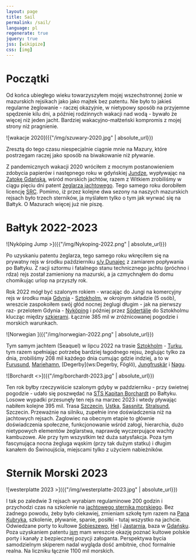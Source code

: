 ```yaml
---
layout: page
title: Sail
permalink: /sail/
language: pl
regenerate: true
jquery: true
jss: [wikipize]
css: [img]
---
```


# Początki

Od końca ubiegłego wieku towarzyszyłem mojej wszechstronnej żonie w mazurskich
rejsikach jako jako majtek bez patentu. Nie było to jakieś regularne żeglowanie -
raczej okazyjnie, w nietypowy sposób na przyjemne spędzenie kilu dni, a
później rodzinnych wakacji nad wodą - bywało że więcej niż jeden jacht. Bardziej
wakacyjno-małżeński kompromis z mojej strony niż pragnienie.

![wakacje 2020]({{"/img/szuwary-2020.jpg" | absolute_url}})

Zresztą do tego czasu niespecjalnie ciągnie mnie na Mazury, które postrzegam raczej
jako sposób na biwakowanie niż pływanie.

Z pandemicznych wakacji 2020 wróciłem z mocnym postanowieniem zdobycia papierów
i następnego roku w gdyńskiej [Jundze][junga], wypływając na [Zatokę
Gdańską](w:Zatoka_Gdańska), wśród morskich jachtów, razem z Witkiem zrobiliśmy
w ciągu pięciu dni patent [żeglarza jachtowego](w:żeglarz_jachtowy).  Tego
samego roku dorobiłem licencję [SRC](w:). Pomimo, iż przez kolejne dwa sezony
na naszych mazurskich rejsach było trzech sterników, ja myślałem tylko o tym
jak wyrwać się na Bałtyk. O Mazurach więcej już nie piszę.

# Bałtyk 2022-2023

![Nyköping Jump >]({{"/img/Nykoping-2022.png" | absolute_url}})

Po uzyskaniu patentu żeglarza, tego samego roku wkręciłem się na prywatny rejs
w środku październiku [s/y Dunajec](g:) z zamiarem popływania po Bałtyku. Z racji
sztormu i fatalnego stanu technicznego jachtu (próchno i rdza) rejs został
zamieniony na mazurski, a ja czmychnąłem do domu chomikując urlop na przyszły rok.

Rok 2022 mógł być szalonym rokiem - wracając do Jungi na komercyjny rejs w
środku maja [Gdynia](w:) - [Sztokholm](w:), w okrojnym składzie (5 osób), wreszcie
zaspokoiłem swój głód nocnej żeglugi długim - jak na pierwszy raz- przelotem
Gdynia - [Nyköping](w:) i później przez [Södertälje](w:) do Sztokholmu klucząc między
[szkierami](w:szkier). Łącznie 385 mil w zróżnicowanej pogodzie i morskich warunkach.

![Norwegian ]({{"/img/norwegian-2022.png" | absolute_url}})

Tym samym jachtem (Seaquel) w lipcu 2022 na trasie [Sztokholm](w:) - [Turku](w:),
tym razem spełniając potrzebę bardziej łagodnego rejsu, żeglując tylko za dnia,
zrobiliśmy 208 mil każdego dnia cumując gdzie indziej, a to w [Furusund](ws:),
[Mariehamn](w:), [Degerby](ws:Degerby, Föglö),
[Jungfruskär](https://goo.gl/maps/4YV6tmY71vzCpx139) i
[Nagu](https://goo.gl/maps/Uj5jaDvc2MUbGScE8).


![Borchardt <>]({{"/img/borchardt-2023.jpg" | absolute_url}})

Ten rok byłby rzeczywiście szalonym gdyby w październiku - przy świetnej
pogodzie - udało się poszwędać na [STS Kapitan Borchardt](w:) po Bałtyku.
Losowe wypadki przesunęły ten rejs na marzec 2023 i wtedy pływając nabiłem
kolejne 395 mil.  Trasa [Szczecin](w:), [Ustka](w:), [Sassnitz](w:),
[Stralsund](w:), Szczecin. Przeważnie na silniku, zupełnie inne doświadczenia
niż na jachtowych rejsach. Żaglowiec na obecnym etapie to głównie
doświadczenia społeczne, funkcjonowanie wśród załogi, hierarchia, dużo
nietypowych elementów żeglarstwa, naprawdę wyczerpujące wachty kambuzowe.
Ale przy tym wszystkim też duża satysfakcja. Poza tym fascynująca nocna
żegluga wąskim (przy tak dużym statku) i długim kanałem do Świnoujścia,
miejscami tylko z użyciem nabieżników.

# Sternik Morski 2023

![westerplatte 2023 >]({{"/img/westerplatte-2023.jpg" | absolute_url}})

I tak po zaledwie 3 rejsach wyrabiam regulaminowe 200 godzin i przychodzi
czas na szkolenie na [jachtowego sternika morskiego][jsm]. Bez żadnego powodu,
żeby było ciekawiej, zmieniam szkołę tym razem na [Pana Kubryka][kubryk],
szkolenie, pływanie, spanie, posiłki - tutaj wszystko na jachcie. Odwiedzane
porty to kultowe [Sobieszewo](w:), [Hel](w:) i [Jastarnia](w:), baza
w [Gdańsku](w:Gdańsk). Poza uzyskaniem patentu [jsm][jsm] mam wreszcie
okazję poznać kultowe polskie porty i kanały z bezpiecznej pozycji
załoganta. Perspektywa bycia samodzielnym skiperem nadal wygląda dość ambitnie,
choć formalnie realna. Na liczniku łącznie 1100 mil morskich.


[junga]: http://junga.pl/
[jsm]: https://pl.wikipedia.org/wiki/Jachtowy_sternik_morski
[kubryk]: http://kubryk.pl/
